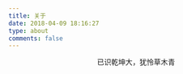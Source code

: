 ```yaml
---
title: 关于
date: 2018-04-09 18:16:27
type: about
comments: false
---
```


<center>已识乾坤大，犹怜草木青</center>